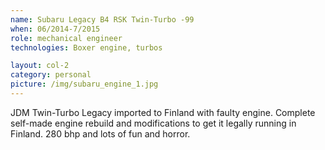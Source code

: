 ```yaml
---
name: Subaru Legacy B4 RSK Twin-Turbo -99
when: 06/2014­-7/2015
role: mechanical engineer
technologies: Boxer engine, turbos

layout: col-2
category: personal
picture: /img/subaru_engine_1.jpg
---
```


JDM Twin-Turbo Legacy imported to Finland with faulty engine. Complete self-made engine rebuild and modifications to get it legally running in Finland. 280 bhp and lots of fun and horror.
